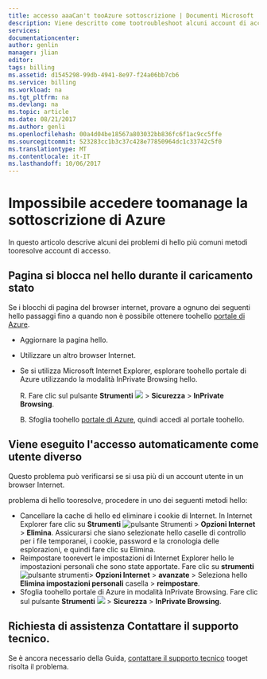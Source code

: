```yaml
---
title: accesso aaaCan't tooAzure sottoscrizione | Documenti Microsoft
description: Viene descritto come tootroubleshoot alcuni account di accesso comune di sottoscrizione di Azure problemi.
services: 
documentationcenter: 
author: genlin
manager: jlian
editor: 
tags: billing
ms.assetid: d1545298-99db-4941-8e97-f24a06bb7cb6
ms.service: billing
ms.workload: na
ms.tgt_pltfrm: na
ms.devlang: na
ms.topic: article
ms.date: 08/21/2017
ms.author: genli
ms.openlocfilehash: 00a4d04be18567a803032bb836fc6f1ac9cc5ffe
ms.sourcegitcommit: 523283cc1b3c37c428e77850964dc1c33742c5f0
ms.translationtype: MT
ms.contentlocale: it-IT
ms.lasthandoff: 10/06/2017
---
```

# <a name="i-cant-sign-in-toomanage-my-azure-subscription"></a>Impossibile accedere toomanage la sottoscrizione di Azure
In questo articolo descrive alcuni dei problemi di hello più comuni metodi tooresolve account di accesso.

## <a name="page-hangs-in-hello-loading-status"></a>Pagina si blocca nel hello durante il caricamento stato
Se i blocchi di pagina del browser internet, provare a ognuno dei seguenti hello passaggi fino a quando non è possibile ottenere toohello [portale di Azure](https://portal.azure.com).

* Aggiornare la pagina hello.
* Utilizzare un altro browser Internet.
* Se si utilizza Microsoft Internet Explorer, esplorare toohello portale di Azure utilizzando la modalità InPrivate Browsing hello. 
  
  R. Fare clic sul pulsante **Strumenti** ![ ](./media/billing-cannot-login-subscription/Toolsbutton.png) > **Sicurezza** > **InPrivate Browsing**.
  
  B. Sfoglia toohello [portale di Azure](https://portal.azure.com), quindi accedi al portale toohello.

## <a name="you-are-automatically-signed-in-as-a-different-user"></a>Viene eseguito l'accesso automaticamente come utente diverso
Questo problema può verificarsi se si usa più di un account utente in un browser Internet.

problema di hello tooresolve, procedere in uno dei seguenti metodi hello:

* Cancellare la cache di hello ed eliminare i cookie di Internet. In Internet Explorer fare clic su **Strumenti** ![pulsante Strumenti](./media/billing-cannot-login-subscription/Toolsbutton.png) > **Opzioni Internet** > **Elimina**. Assicurarsi che siano selezionate hello caselle di controllo per i file temporanei, i cookie, password e la cronologia delle esplorazioni, e quindi fare clic su Elimina.
* Reimpostare toorevert le impostazioni di Internet Explorer hello le impostazioni personali che sono state apportate. Fare clic su **strumenti** ![pulsante strumenti](./media/billing-cannot-login-subscription/Toolsbutton.png)> **Opzioni Internet** > **avanzate** > Seleziona hello **Elimina impostazioni personali** casella > **reimpostare**.
* Sfoglia toohello portale di Azure in modalità InPrivate Browsing. Fare clic sul pulsante **Strumenti** ![ ](./media/billing-cannot-login-subscription/Toolsbutton.png) > **Sicurezza** > **InPrivate Browsing**.

## <a name="need-help-contact-support"></a>Richiesta di assistenza Contattare il supporto tecnico.
Se è ancora necessario della Guida, [contattare il supporto tecnico](http://go.microsoft.com/fwlink/?linkid=544831&clcid=0x409) tooget risolta il problema. 

